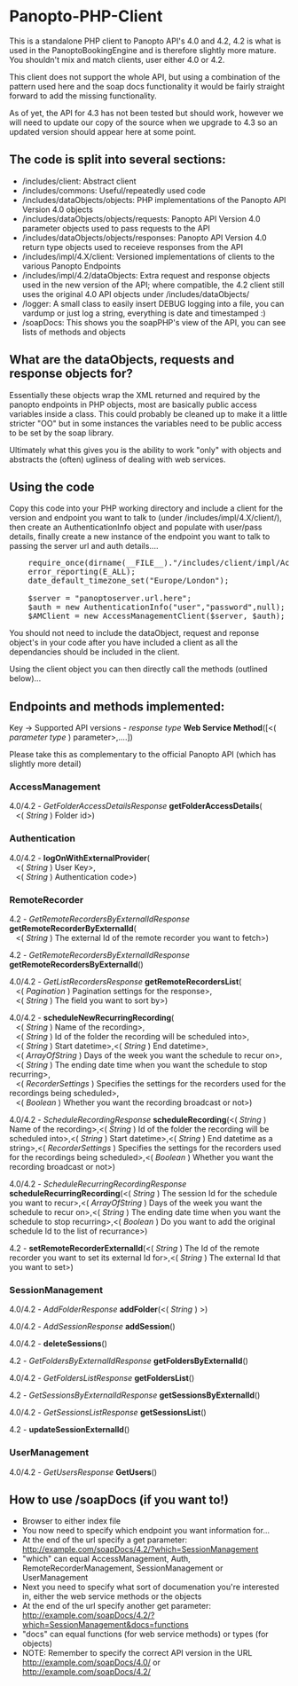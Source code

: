Panopto-PHP-Client
==================

This is a standalone PHP client to Panopto API's 4.0 and 4.2, 4.2 is what is used in the PanoptoBookingEngine and is therefore slightly more mature. You shouldn't mix and match clients, user either 4.0 or 4.2.

This client does not support the whole API, but using a combination of the pattern used here and the soap docs functionality it would be fairly straight forward to add the missing functionality.

As of yet, the API for 4.3 has not been tested but should work, however we will need to update our copy of the source when we upgrade to 4.3 so an updated version should appear here at some point.

The code is split into several sections:
----------------------------------------

* /includes/client: Abstract client
* /includes/commons: Useful/repeatedly used code
* /includes/dataObjects/objects: PHP implementations of the Panopto API Version 4.0 objects
* /includes/dataObjects/objects/requests: Panopto API Version 4.0 parameter objects used to pass requests to the API
* /includes/dataObjects/objects/responses: Panopto API Version 4.0 return type objects used to receieve responses from the API
* /includes/impl/4.X/client: Versioned implementations of clients to the various Panopto Endpoints
* /includes/impl/4.2/dataObjects: Extra request and response objects used in the new version of the API; where compatible, the 4.2 client still uses the original 4.0 API objects under /includes/dataObjects/
* /logger: A small class to easily insert DEBUG logging into a file, you can vardump or just log a string, everything is date and timestamped :)
* /soapDocs: This shows you the soapPHP's view of the API, you can see lists of methods and objects

What are the dataObjects, requests and response objects for?
------------------------------------------------------------

Essentially these objects wrap the XML returned and required by the panopto endpoints in PHP objects, most are basically public access variables inside a class. This could probably be cleaned up to make it a little stricter "OO" but in some instances the variables need to be public access to be set by the soap library.

Ultimately what this gives you is the ability to work "only" with objects and abstracts the (often) ugliness of dealing with web services.

Using the code
--------------

Copy this code into your PHP working directory and include a client for the version and endpoint you want to talk to (under /includes/impl/4.X/client/), then create an AuthenticationInfo object and populate with  user/pass details, finally create a new
instance of the endpoint you want to talk to passing the server url and auth details....

<pre>
	require_once(dirname(__FILE__)."/includes/client/impl/AccessManagementClient.php");
	error_reporting(E_ALL);
	date_default_timezone_set("Europe/London");

	$server = "panoptoserver.url.here";
	$auth = new AuthenticationInfo("user","password",null);
	$AMClient = new AccessManagementClient($server, $auth);
</pre>

You should not need to include the dataObject, request and reponse object's in your code after you have included a client as all the dependancies should be included in the client.

Using the client object you can then directly call the methods (outlined below)...

Endpoints and methods implemented:
----------------------

Key -> Supported API versions - *response type* **Web Service Method**([&lt;( *parameter type* ) parameter&gt;,....])

Please take this as complementary to the official Panopto API (which has slightly more detail)

### AccessManagement

4.0/4.2 - *GetFolderAccessDetailsResponse* **getFolderAccessDetails**(<br/>
&nbsp;&nbsp;&nbsp;&lt;( *String* ) Folder id&gt;)

### Authentication

4.0/4.2 - **logOnWithExternalProvider**(<br/>
&nbsp;&nbsp;&nbsp;&lt;( *String* ) User Key&gt;,<br/>
&nbsp;&nbsp;&nbsp;&lt;( *String* ) Authentication code&gt;)

### RemoteRecorder

4.2 - *GetRemoteRecordersByExternalIdResponse* **getRemoteRecorderByExternalId**(<br/>
&nbsp;&nbsp;&nbsp;&lt;( *String* ) The external Id of the remote recorder you want to fetch&gt;)

4.2 - *GetRemoteRecordersByExternalIdResponse* **getRemoteRecordersByExternalId**()

4.0/4.2 - *GetListRecordersResponse* **getRemoteRecordersList**(<br/>
&nbsp;&nbsp;&nbsp;&lt;( *Pagination* ) Pagination settings for the response&gt;,<br/>
&nbsp;&nbsp;&nbsp;&lt;( *String* ) The field you want to sort by&gt;)

4.0/4.2 - **scheduleNewRecurringRecording**(<br/>
&nbsp;&nbsp;&nbsp;&lt;( *String* ) Name of the recording&gt;,<br/>
&nbsp;&nbsp;&nbsp;&lt;( *String* ) Id of the folder the recording will be scheduled into&gt;,<br/>
&nbsp;&nbsp;&nbsp;&lt;( *String* ) Start datetime&gt;,&lt;( *String* ) End datetime&gt;,<br/>
&nbsp;&nbsp;&nbsp;&lt;( *ArrayOfString* ) Days of the week you want the schedule to recur on&gt;,<br/>
&nbsp;&nbsp;&nbsp;&lt;( *String* ) The ending date time when you want the schedule to stop recurring&gt;,<br/>
&nbsp;&nbsp;&nbsp;&lt;( *RecorderSettings* ) Specifies the settings for the recorders used for the recordings being scheduled&gt;,<br/>
&nbsp;&nbsp;&nbsp;&lt;( *Boolean* ) Whether you want the recording broadcast or not&gt;)

4.0/4.2 - *ScheduleRecordingResponse* **scheduleRecording**(&lt;( *String* ) Name of the recording&gt;,&lt;( *String* ) Id of the folder the recording will be scheduled into&gt;,&lt;( *String* ) Start datetime&gt;,&lt;( *String* ) End datetime as a string&gt;,&lt;( *RecorderSettings* ) Specifies the settings for the recorders used for the recordings being scheduled&gt;,&lt;( *Boolean* ) Whether you want the recording broadcast or not&gt;)

4.0/4.2 - *ScheduleRecurringRecordingResponse* **scheduleRecurringRecording**(&lt;( *String* ) The session Id for the schedule you want to recur&gt;,&lt;( *ArrayOfString* ) Days of the week you want the schedule to recur on&gt;,&lt;( *String* ) The ending date time when you want the schedule to stop recurring&gt;,&lt;( *Boolean* ) Do you want to add the original schedule Id to the list of recurrance&gt;)

4.2 - **setRemoteRecorderExternalId**(&lt;( *String* ) The Id of the remote recorder you want to set its external Id for&gt;,&lt;( *String* ) The external Id that you want to set&gt;)

### SessionManagement

4.0/4.2 - *AddFolderResponse* **addFolder**(&lt;( *String* ) &gt;)

4.0/4.2 - *AddSessionResponse* **addSession**()

4.0/4.2 - **deleteSessions**()

4.2 - *GetFoldersByExternalIdResponse* **getFoldersByExternalId**()

4.0/4.2 - *GetFoldersListResponse* **getFoldersList**()

4.2 - *GetSessionsByExternalIdResponse* **getSessionsByExternalId**()

4.0/4.2 - *GetSessionsListResponse* **getSessionsList**()

4.2 - **updateSessionExternalId**()

### UserManagement

4.0/4.2 - *GetUsersResponse* **GetUsers**()


How to use /soapDocs (if you want to!)
--------------------------------------

* Browser to either index file
* You now need to specify which endpoint you want information for...
* At the end of the url specify a get parameter: http://example.com/soapDocs/4.2/?which=SessionManagement
* "which" can equal AccessManagement, Auth, RemoteRecorderManagement, SessionManagement or UserManagement
* Next you need to specify what sort of documenation you're interested in, either the web service methods or the objects
* At the end of the url specify another get parameter: http://example.com/soapDocs/4.2/?which=SessionManagement&docs=functions
* "docs" can equal functions (for web service methods) or types (for objects)
* NOTE: Remember to specify the correct API version in the URL http://example.com/soapDocs/4.0/ or http://example.com/soapDocs/4.2/